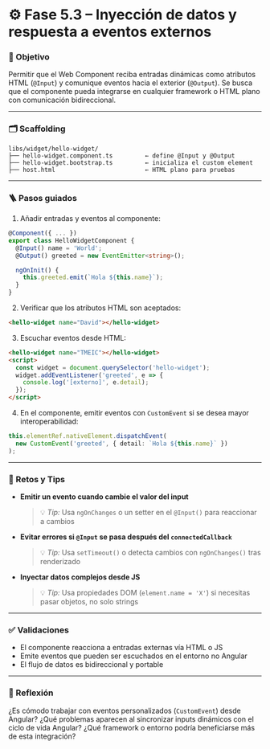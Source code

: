 # ⚙️ Fase 5.3 – Inyección de datos y respuesta a eventos externos

### 🎯 Objetivo

Permitir que el Web Component reciba entradas dinámicas como atributos HTML (`@Input`) y comunique eventos hacia el exterior (`@Output`). Se busca que el componente pueda integrarse en cualquier framework o HTML plano con comunicación bidireccional.

---

### 🗂️ Scaffolding

```
libs/widget/hello-widget/
├── hello-widget.component.ts         ← define @Input y @Output
├── hello-widget.bootstrap.ts         ← inicializa el custom element
├── host.html                         ← HTML plano para pruebas
```

---

### 🪜 Pasos guiados

1. Añadir entradas y eventos al componente:

```ts
@Component({ ... })
export class HelloWidgetComponent {
  @Input() name = 'World';
  @Output() greeted = new EventEmitter<string>();

  ngOnInit() {
    this.greeted.emit(`Hola ${this.name}`);
  }
}
```

2. Verificar que los atributos HTML son aceptados:

```html
<hello-widget name="David"></hello-widget>
```

3. Escuchar eventos desde HTML:

```html
<hello-widget name="TMEIC"></hello-widget>
<script>
  const widget = document.querySelector('hello-widget');
  widget.addEventListener('greeted', e => {
    console.log('[externo]', e.detail);
  });
</script>
```

4. En el componente, emitir eventos con `CustomEvent` si se desea mayor interoperabilidad:

```ts
this.elementRef.nativeElement.dispatchEvent(
  new CustomEvent('greeted', { detail: `Hola ${this.name}` })
);
```

---

### 🎯 Retos y Tips

* **Emitir un evento cuando cambie el valor del input**

  > 💡 *Tip:* Usa `ngOnChanges` o un setter en el `@Input()` para reaccionar a cambios

* **Evitar errores si `@Input` se pasa después del `connectedCallback`**

  > 💡 *Tip:* Usa `setTimeout()` o detecta cambios con `ngOnChanges()` tras renderizado

* **Inyectar datos complejos desde JS**

  > 💡 *Tip:* Usa propiedades DOM (`element.name = 'X'`) si necesitas pasar objetos, no solo strings

---

### ✅ Validaciones

* El componente reacciona a entradas externas vía HTML o JS
* Emite eventos que pueden ser escuchados en el entorno no Angular
* El flujo de datos es bidireccional y portable

---

### 💬 Reflexión

¿Es cómodo trabajar con eventos personalizados (`CustomEvent`) desde Angular? ¿Qué problemas aparecen al sincronizar inputs dinámicos con el ciclo de vida Angular? ¿Qué framework o entorno podría beneficiarse más de esta integración?
